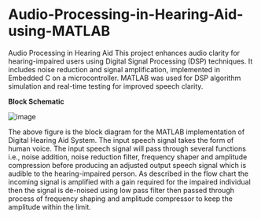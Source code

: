 # Audio-Processing-in-Hearing-Aid-using-MATLAB
Audio Processing in Hearing Aid This project enhances audio clarity for hearing-impaired users using Digital Signal Processing (DSP) techniques. It includes noise reduction and signal amplification, implemented in Embedded C on a microcontroller. MATLAB was used for DSP algorithm simulation and real-time testing for improved speech clarity.


**Block Schematic**


![image](https://github.com/user-attachments/assets/1bf01823-b2c8-4444-b790-f9549e08fccd)


The above figure is the block diagram for the MATLAB implementation of Digital Hearing Aid System.
The input speech signal takes the form of human voice. The input speech signal will pass through several functions i.e., noise addition, noise reduction filter, frequency shaper and amplitude compression before producing an adjusted output speech signal which is audible to the hearing-impaired person.
 As described in the flow chart the incoming signal is amplified with a gain required for the impaired individual then the signal is de-noised using low pass filter then passed through process of frequency shaping and amplitude compressor to keep the amplitude within the limit. 


